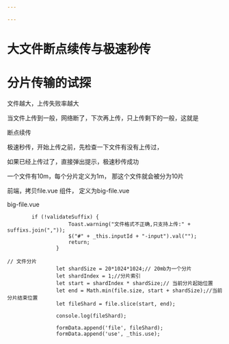 ```yaml
---

---
```


#  大文件断点续传与极速秒传

# 分片传输的试探

文件越大，上传失败率越大

当文件上传到一般，网络断了，下次再上传，只上传剩下的一般，这就是

断点续传



极速秒传，开始上传之前，先检查一下文件有没有上传过，

如果已经上传过了，直接弹出提示，极速秒传成功



一个文件有10m，每个分片定义为1m， 那这个文件就会被分为10片



前端，拷贝file.vue 组件， 定义为big-file.vue



big-file.vue 

```vue
		if (!validateSuffix) {
					Toast.warning("文件格式不正确,只支持上传:" + suffixs.join(","));
					$("#" + _this.inputId + "-input").val("");
					return;
				}

// 文件分片
				let shardSize = 20*1024*1024;// 20mb为一个分片
				let shardIndex = 1;//分片索引
				let start = shardIndex * shardSize;// 当前分片起始位置
				let end = Math.min(file.size, start + shardSize);//当前分片结束位置
				let fileShard = file.slice(start, end);
				
				console.log(fileShard);
				
				formData.append('file', fileShard);
				formData.append('use', _this.use);
				
```



